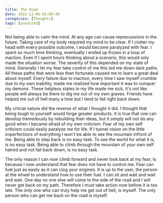 ```yaml
---
title: The Road
date: 2022-11-06-01:09:40
categories: [Thoughts]
tags: [unedited]
---
```

  
Not being able to calm the mind. At any age can cause reprecussions in the future. Taking care of my body required my mind to be clear. If I clutter my head with every possible outcome, I would become paralyzed with fear. I spent so much time thinking, eventually I ended up frozen in a loop of inaction. Even if I spent hours thinking about a scenario, this would only made the situation worse. The severity of this depended on my state of mind. Generally I let my fear take control of me this led me down dark paths. All these paths that were less than fortunate caused me to learn a great deal about myself. Every failure due to inaction, every time I saw myself crumble due to my own inability, made me realized how important it was to conquer my demons. These helpless states in my life made me sick, it's not like people will always be there to dig me out of my own graves. Friends have helped me out of hell many a time but I tend to fall right back down.

My crticial nature did the reverse of what I thought it did. I thought that being tough to yourself would forge greater products. It is true that one can develop tremedously by rebuilding their ideas, but it simply will not do any good when I became afraid of my own criticism. Fear of my own self criticism could easily paralyze me for life. If I tunnel vision on the little imperfections of everything I won't be able to see the mountain infront of me. Being able to step back is no easy task. To see the world for what it is, is no easy task. Being able to climb through the mountain of your own self hatred and not fall back down, is no easy task. 

The only reason I can now climb forward and never look back at my fear; Is because I now understand that fear does not have to control me. Fear can fuel just as easily as it can clog your engines. It is up to the user, the person at the wheel to understand how to use their fuel. I can sit and wait and wait and wait. One day no one else will come to the side of the road and I will never get back on my path. Therefore I must take action now before it is too late. The only one who can truly help me get out of hell, is myself. The only person who can get me back on the road is myself.




